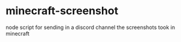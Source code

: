 # minecraft-screenshot
node script for sending in a discord channel the screenshots took in minecraft
